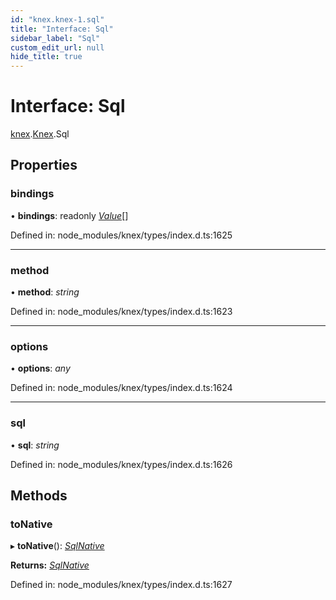 ```yaml
---
id: "knex.knex-1.sql"
title: "Interface: Sql"
sidebar_label: "Sql"
custom_edit_url: null
hide_title: true
---
```


# Interface: Sql

[knex](../modules/knex.md).[Knex](../modules/knex.knex-1.md).Sql

## Properties

### bindings

• **bindings**: readonly [*Value*](../modules/knex.knex-1.md#value)[]

Defined in: node_modules/knex/types/index.d.ts:1625

___

### method

• **method**: *string*

Defined in: node_modules/knex/types/index.d.ts:1623

___

### options

• **options**: *any*

Defined in: node_modules/knex/types/index.d.ts:1624

___

### sql

• **sql**: *string*

Defined in: node_modules/knex/types/index.d.ts:1626

## Methods

### toNative

▸ **toNative**(): [*SqlNative*](knex.knex-1.sqlnative.md)

**Returns:** [*SqlNative*](knex.knex-1.sqlnative.md)

Defined in: node_modules/knex/types/index.d.ts:1627
